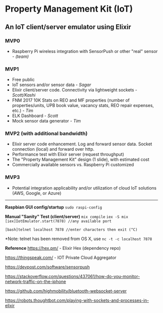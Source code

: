 # Property Management Kit (IoT)
  An IoT client/server emulator using Elixir
---
### MVP0 
- Raspberry Pi wireless integration with SensorPush or other "real" sensor - *(team)*

### MVP1 
- Free public
- IoT sensors and/or sensor data - *Sagar*
- Elixir client/server code.  Connectivity via lightweight sockets - *Scott/Kashi*
- FNM 2017 10K Stats on REO and MF properties (number of properties/units, UPB book value, vacancy stats, REO repair expenses, etc.) - *Tim*
- ELK Dashboard - *Scott*
- Mock sensor data generator - *Tim* 

### MVP2 (with additional bandwidth)
- Elixir server code enhancement. Log and forward sensor data.  Socket connection (local) and forward over http. 
- Performance test with Elixir server (request throughput)
- The "Property Management Kit" design (1 slide), with estimated cost 
- Commercially available sensors vs. Raspberry Pi customized 

### MVP3
- Potential integration applicability and/or utilization of cloud IoT solutions (AWS, Google, or Azure)

---
**Raspbian GUI config/startup**
`sudo raspi-config`

**Manual "Sanity" Test (client/server)**
`mix compile`
`iex -S mix`
`[iex]IotEmulator.start(7878) //any available port`

`[bash]telnet localhost 7878 //enter characters then exit (^C)`

*Note: telnet has been removed from OS X, use `nc -t -c localhost 7878`


**Reference**
https://hex.pm/ - Elixir Hex (dependency repo)

https://thingspeak.com/ - IOT Private Cloud Aggregator

https://devpost.com/software/sensorpush

https://stackoverflow.com/questions/437061/how-do-you-monitor-network-traffic-on-the-iphone

https://github.com/highmobility/bluetooth-websocket-server

https://robots.thoughtbot.com/playing-with-sockets-and-processes-in-elixir
